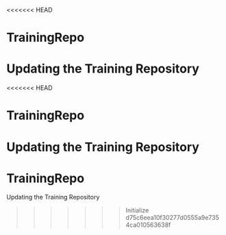<<<<<<< HEAD
# TrainingRepo
Updating the Training Repository
=======
<<<<<<< HEAD
# TrainingRepo
Updating the Training Repository
=======
# TrainingRepo
Updating the Training Repository
>>>>>>> Initialize
>>>>>>> d75c6eea10f30277d0555a9e7354ca010563638f

